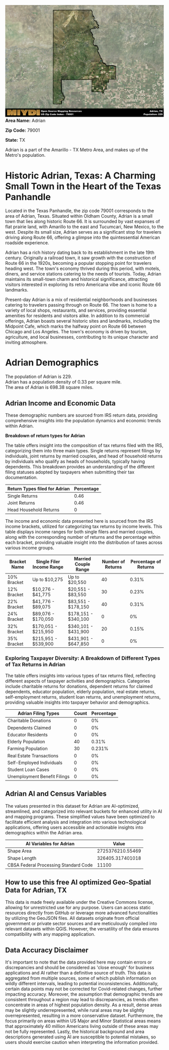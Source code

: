 ![Image Alt Text](../_images/79001.png)
**Area Name:** Adrian

**Zip Code:** 79001

**State:** TX

Adrian is a part of the Amarillo - TX Metro Area, and makes up  of the Metro's population.  

# Historic Adrian, Texas: A Charming Small Town in the Heart of the Texas Panhandle  

Located in the Texas Panhandle, the zip code 79001 corresponds to the area of Adrian, Texas. Situated within Oldham County, Adrian is a small town that lies along historic Route 66. It is surrounded by vast expanses of flat prairie land, with Amarillo to the east and Tucumcari, New Mexico, to the west. Despite its small size, Adrian serves as a significant stop for travelers driving along Route 66, offering a glimpse into the quintessential American roadside experience.

Adrian has a rich history dating back to its establishment in the late 19th century. Originally a railroad town, it saw growth with the construction of Route 66 in the 1920s, becoming a popular stopping point for travelers heading west. The town's economy thrived during this period, with motels, diners, and service stations catering to the needs of tourists. Today, Adrian maintains its small-town charm and historical significance, attracting visitors interested in exploring its retro Americana vibe and iconic Route 66 landmarks.

Present-day Adrian is a mix of residential neighborhoods and businesses catering to travelers passing through on Route 66. The town is home to a variety of local shops, restaurants, and services, providing essential amenities for residents and visitors alike. In addition to its commercial offerings, Adrian boasts several historic sites and landmarks, including the Midpoint Cafe, which marks the halfway point on Route 66 between Chicago and Los Angeles. The town's economy is driven by tourism, agriculture, and local businesses, contributing to its unique character and inviting atmosphere.

# Adrian Demographics

The population of Adrian is 229.  
Adrian has a population density of 0.33 per square mile.  
The area of Adrian is 698.38 square miles.  

## Adrian Income and Economic Data

These demographic numbers are sourced from IRS return data, providing comprehensive insights into the population dynamics and economic trends within Adrian.

**Breakdown of return types for Adrian**

The table offers insight into the composition of tax returns filed with the IRS, categorizing them into three main types. Single returns represent filings by individuals, joint returns by married couples, and head of household returns by individuals who qualify as heads of households, typically having dependents. This breakdown provides an understanding of the different filing statuses adopted by taxpayers when submitting their tax documentation.

| Return Types filed for Adrian                              | Percentage          |
|----------------------------------------------------------|---------------------|
| Single Returns                                            | 0.46 |
| Joint Returns                                             | 0.46 |
| Head Household Returns                                    | 0 |

The income and economic data presented here is sourced from the IRS income brackets, utilized for categorizing tax returns by income levels. This table displays income ranges for both single filers and married couples, along with the corresponding number of returns and the percentage within each bracket, providing valuable insight into the distribution of taxes across various income groups.

| Bracket Name       | Single Filer Income Range | Married Couple Range | Number of Returns | Percentage of Returns |
|--------------------|----------------------------|----------------------|-------------------|-----------------------|
| 10% Bracket        | Up to $10,275              | Up to $20,550        | 40 | 0.31% |
| 12% Bracket        | $10,276 - $41,775          | $20,551 - $83,550    | 30 | 0.23% |
| 22% Bracket        | $41,776 - $89,075          | $83,551 - $178,150   | 40 | 0.31% |
| 24% Bracket        | $89,076 - $170,050         | $178,151 - $340,100  | 0 | 0% |
| 32% Bracket        | $170,051 - $215,950        | $340,101 - $431,900  | 20 | 0.15% |
| 35% Bracket        | $215,951 - $539,900        | $431,901 - $647,850  | 0 | 0% |

### Exploring Taxpayer Diversity: A Breakdown of Different Types of Tax Returns in Adrian

The table offers insights into various types of tax returns filed, reflecting different aspects of taxpayer activities and demographics. Categories include charitable returns for donations, dependent returns for claimed dependents, educator population, elderly population, real estate returns, self-employment returns, student loan returns, and unemployment returns, providing valuable insights into taxpayer behavior and demographics.

| Adrian Filing Types                    | Count | Percentage |
|--------------------------------------|-------|------------|
| Charitable Donations                 | 0 | 0% |
| Dependents Claimed                   | 0 | 0% |
| Educator Residents                   | 0 | 0% |
| Elderly Population                   | 40 | 0.31% |
| Farming Population                   | 30 | 0.231% |
| Real Estate Transactions             | 0 | 0% |
| Self-Employed Individuals            | 0 | 0% |
| Student Loan Cases                   | 0 | 0% |
| Unemployment Benefit Filings         | 0 | 0% |

## Adrian AI and Census Variables

The values presented in this dataset for Adrian are AI-optimized, streamlined, and categorized into relevant buckets for enhanced utility in AI and mapping programs. These simplified values have been optimized to facilitate efficient analysis and integration into various technological applications, offering users accessible and actionable insights into demographics within the Adrian area.

| AI Variables for Adrian | Value |
|-------------|-------|
| Shape Area | 2725376210.55469 |
| Shape Length | 326405.317401018 |
| CBSA Federal Processing Standard Code | 11100 |

## How to use this free AI optimized Geo-Spatial Data for Adrian, TX

This data is made freely available under the Creative Commons license, allowing for unrestricted use for any purpose. Users can access static resources directly from GitHub or leverage more advanced functionalities by utilizing the GeoJSON files. All datasets originate from official government or private sector sources and are meticulously compiled into relevant datasets within QGIS. However, the versatility of the data ensures compatibility with any mapping application.

## Data Accuracy Disclaimer
It's important to note that the data provided here may contain errors or discrepancies and should be considered as 'close enough' for business applications and AI rather than a definitive source of truth. This data is aggregated from multiple sources, some of which publish information on wildly different intervals, leading to potential inconsistencies. Additionally, certain data points may not be corrected for Covid-related changes, further impacting accuracy. Moreover, the assumption that demographic trends are consistent throughout a region may lead to discrepancies, as trends often concentrate in areas of highest population density. As a result, dense areas may be slightly underrepresented, while rural areas may be slightly overrepresented, resulting in a more conservative dataset. Furthermore, the focus primarily on areas within US Major and Minor Statistical areas means that approximately 40 million Americans living outside of these areas may not be fully represented. Lastly, the historical background and area descriptions generated using AI are susceptible to potential mistakes, so users should exercise caution when interpreting the information provided.
